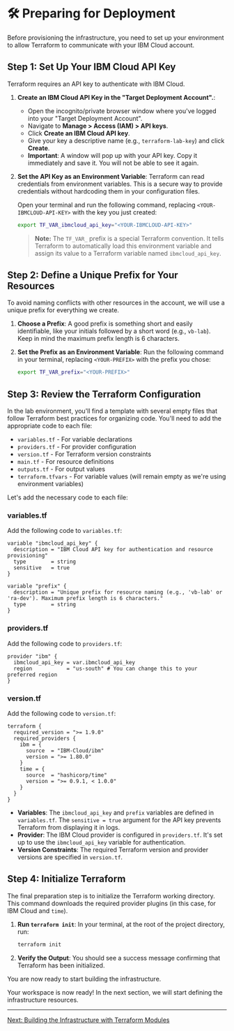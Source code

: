 # 🛠️ Preparing for Deployment

Before provisioning the infrastructure, you need to set up your environment to allow Terraform to communicate with your IBM Cloud account.

## Step 1: Set Up Your IBM Cloud API Key

Terraform requires an API key to authenticate with IBM Cloud.

1.  **Create an IBM Cloud API Key in the "Target Deployment Account".**:
    *   Open the incognito/private browser window where you've logged into your "Target Deployment Account".
    *   Navigate to **Manage > Access (IAM) > API keys**.
    *   Click **Create an IBM Cloud API key**.
    *   Give your key a descriptive name (e.g., `terraform-lab-key`) and click **Create**.
    *   **Important**: A window will pop up with your API key. Copy it immediately and save it. You will not be able to see it again.

2.  **Set the API Key as an Environment Variable**:
    Terraform can read credentials from environment variables. This is a secure way to provide credentials without hardcoding them in your configuration files.

    Open your terminal and run the following command, replacing `<YOUR-IBMCLOUD-API-KEY>` with the key you just created:

    ```bash
    export TF_VAR_ibmcloud_api_key="<YOUR-IBMCLOUD-API-KEY>"
    ```

    > **Note:** The `TF_VAR_` prefix is a special Terraform convention. It tells Terraform to automatically load this environment variable and assign its value to a Terraform variable named `ibmcloud_api_key`.

## Step 2: Define a Unique Prefix for Your Resources

To avoid naming conflicts with other resources in the account, we will use a unique prefix for everything we create.

1.  **Choose a Prefix**:
    A good prefix is something short and easily identifiable, like your initials followed by a short word (e.g., `vb-lab`). Keep in mind the maximum prefix length is 6 characters.

2.  **Set the Prefix as an Environment Variable**:
    Run the following command in your terminal, replacing `<YOUR-PREFIX>` with the prefix you chose:

    ```bash
    export TF_VAR_prefix="<YOUR-PREFIX>"
    ```

## Step 3: Review the Terraform Configuration

In the lab environment, you'll find a template with several empty files that follow Terraform best practices for organizing code. You'll need to add the appropriate code to each file:

- `variables.tf` - For variable declarations
- `providers.tf` - For provider configuration
- `version.tf` - For Terraform version constraints
- `main.tf` - For resource definitions
- `outputs.tf` - For output values
- `terraform.tfvars` - For variable values (will remain empty as we're using environment variables)

Let's add the necessary code to each file:

### variables.tf

Add the following code to `variables.tf`:

```hcl
variable "ibmcloud_api_key" {
  description = "IBM Cloud API key for authentication and resource provisioning"
  type        = string
  sensitive   = true
}

variable "prefix" {
  description = "Unique prefix for resource naming (e.g., 'vb-lab' or 'ra-dev'). Maximum prefix length is 6 characters."
  type        = string
}
```

### providers.tf

Add the following code to `providers.tf`:

```hcl
provider "ibm" {
  ibmcloud_api_key = var.ibmcloud_api_key
  region           = "us-south" # You can change this to your preferred region
}
```

### version.tf

Add the following code to `version.tf`:

```hcl
terraform {
  required_version = ">= 1.9.0"
  required_providers {
    ibm = {
      source  = "IBM-Cloud/ibm"
      version = ">= 1.80.0"
    }
    time = {
      source  = "hashicorp/time"
      version = ">= 0.9.1, < 1.0.0"
    }
  }
}
```

* **Variables**: The `ibmcloud_api_key` and `prefix` variables are defined in `variables.tf`. The `sensitive = true` argument for the API key prevents Terraform from displaying it in logs.
* **Provider**: The IBM Cloud provider is configured in `providers.tf`. It's set up to use the `ibmcloud_api_key` variable for authentication.
* **Version Constraints**: The required Terraform version and provider versions are specified in `version.tf`.

## Step 4: Initialize Terraform

The final preparation step is to initialize the Terraform working directory. This command downloads the required provider plugins (in this case, for IBM Cloud and `time`).

1. **Run `terraform init`**:
    In your terminal, at the root of the project directory, run:

    ```bash
    terraform init
    ```

2. **Verify the Output**:
    You should see a success message confirming that Terraform has been initialized.

You are now ready to start building the infrastructure.

Your workspace is now ready! In the next section, we will start defining the infrastructure resources.

---

[Next: Building the Infrastructure with Terraform Modules](./04-building-with-terraform-modules.md)
